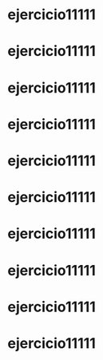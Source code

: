 # ejercicio11111
# ejercicio11111
# ejercicio11111
# ejercicio11111
# ejercicio11111
# ejercicio11111
# ejercicio11111
# ejercicio11111
# ejercicio11111
# ejercicio11111